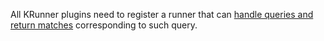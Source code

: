 All KRunner plugins need to register a runner that can [handle queries and return matches](Self::matches) corresponding to such query.
